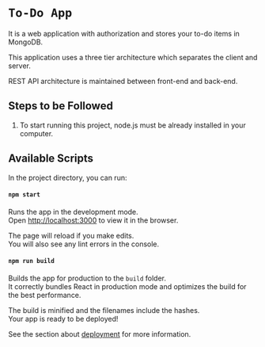 # `To-Do App`

It is a web application with authorization and stores your to-do items in MongoDB.

This application uses a three tier architecture which separates the client and server.

REST API architecture is maintained between front-end and back-end.

## Steps to be Followed
1. To start running this project, node.js must be already installed in your computer.



## Available Scripts

In the project directory, you can run:

#### `npm start`

Runs the app in the development mode.\
Open [http://localhost:3000](http://localhost:3000) to view it in the browser.

The page will reload if you make edits.\
You will also see any lint errors in the console.



#### `npm run build`

Builds the app for production to the `build` folder.\
It correctly bundles React in production mode and optimizes the build for the best performance.

The build is minified and the filenames include the hashes.\
Your app is ready to be deployed!

See the section about [deployment](https://facebook.github.io/create-react-app/docs/deployment) for more information.




